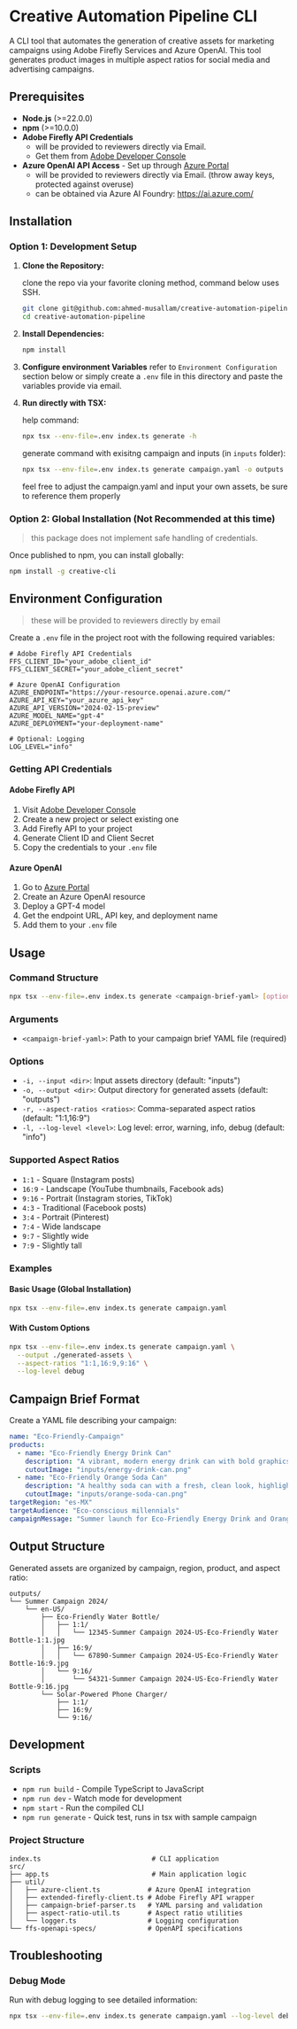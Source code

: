# Creative Automation Pipeline CLI

A CLI tool that automates the generation of creative assets for marketing campaigns using Adobe Firefly Services and Azure OpenAI. This tool generates product images in multiple aspect ratios for social media and advertising campaigns.

## Prerequisites

- **Node.js** (>=22.0.0)
- **npm** (>=10.0.0)
- **Adobe Firefly API Credentials**
  - will be provided to reviewers directly via Email.
  - Get them from [Adobe Developer Console](https://developer.adobe.com/console)
- **Azure OpenAI API Access** - Set up through [Azure Portal](https://portal.azure.com)
  - will be provided to reviewers directly via Email. (throw away keys, protected against overuse)
  - can be obtained via Azure AI Foundry: https://ai.azure.com/

## Installation

### Option 1: Development Setup

1. **Clone the Repository:**

   clone the repo via your favorite cloning method, command below uses SSH.

   ```bash
   git clone git@github.com:ahmed-musallam/creative-automation-pipeline.git
   cd creative-automation-pipeline
   ```

2. **Install Dependencies:**

   ```bash
   npm install
   ```

3. **Configure environment Variables**
   refer to `Environment Configuration` section below
   or simply create a `.env` file in this directory and paste the variables provide via email.

4. **Run directly with TSX:**

   help command:

   ```bash
   npx tsx --env-file=.env index.ts generate -h
   ```

   generate command with exisitng campaign and inputs (in `inputs` folder):

   ```bash
   npx tsx --env-file=.env index.ts generate campaign.yaml -o outputs
   ```

   feel free to adjust the campaign.yaml and input your own assets, be sure to reference them properly

### Option 2: Global Installation (Not Recommended at this time)

> this package does not implement safe handling of credentials.

Once published to npm, you can install globally:

```bash
npm install -g creative-cli
```

## Environment Configuration

> these will be provided to reviewers directly by email

Create a `.env` file in the project root with the following required variables:

```env
# Adobe Firefly API Credentials
FFS_CLIENT_ID="your_adobe_client_id"
FFS_CLIENT_SECRET="your_adobe_client_secret"

# Azure OpenAI Configuration
AZURE_ENDPOINT="https://your-resource.openai.azure.com/"
AZURE_API_KEY="your_azure_api_key"
AZURE_API_VERSION="2024-02-15-preview"
AZURE_MODEL_NAME="gpt-4"
AZURE_DEPLOYMENT="your-deployment-name"

# Optional: Logging
LOG_LEVEL="info"
```

### Getting API Credentials

#### Adobe Firefly API

1. Visit [Adobe Developer Console](https://developer.adobe.com/console)
2. Create a new project or select existing one
3. Add Firefly API to your project
4. Generate Client ID and Client Secret
5. Copy the credentials to your `.env` file

#### Azure OpenAI

1. Go to [Azure Portal](https://portal.azure.com)
2. Create an Azure OpenAI resource
3. Deploy a GPT-4 model
4. Get the endpoint URL, API key, and deployment name
5. Add them to your `.env` file

## Usage

### Command Structure

```bash
npx tsx --env-file=.env index.ts generate <campaign-brief-yaml> [options]
```

### Arguments

- `<campaign-brief-yaml>`: Path to your campaign brief YAML file (required)

### Options

- `-i, --input <dir>`: Input assets directory (default: "inputs")
- `-o, --output <dir>`: Output directory for generated assets (default: "outputs")
- `-r, --aspect-ratios <ratios>`: Comma-separated aspect ratios (default: "1:1,16:9")
- `-l, --log-level <level>`: Log level: error, warning, info, debug (default: "info")

### Supported Aspect Ratios

- `1:1` - Square (Instagram posts)
- `16:9` - Landscape (YouTube thumbnails, Facebook ads)
- `9:16` - Portrait (Instagram stories, TikTok)
- `4:3` - Traditional (Facebook posts)
- `3:4` - Portrait (Pinterest)
- `7:4` - Wide landscape
- `9:7` - Slightly wide
- `7:9` - Slightly tall

### Examples

#### Basic Usage (Global Installation)

```bash
npx tsx --env-file=.env index.ts generate campaign.yaml
```

#### With Custom Options

```bash
npx tsx --env-file=.env index.ts generate campaign.yaml \
  --output ./generated-assets \
  --aspect-ratios "1:1,16:9,9:16" \
  --log-level debug
```

## Campaign Brief Format

Create a YAML file describing your campaign:

```yaml
name: "Eco-Friendly-Campaign"
products:
  - name: "Eco-Friendly Energy Drink Can"
    description: "A vibrant, modern energy drink can with bold graphics, dynamic colors, and a sleek, eco-friendly design that conveys energy and refreshment."
    cutoutImage: "inputs/energy-drink-can.png"
  - name: "Eco-Friendly Orange Soda Can"
    description: "A healthy soda can with a fresh, clean look, highlighting natural ingredients and eco-friendly, recycled packaging."
    cutoutImage: "inputs/orange-soda-can.png"
targetRegion: "es-MX"
targetAudience: "Eco-conscious millennials"
campaignMessage: "Summer launch for Eco-Friendly Energy Drink and Orange Soda. Bright outdoor picnic vibe, highlight 'eco-friendly' and 'natural ingredients' badges. 1 hero can (energy drink), 2 supporting cans (orange soda). Include sliced orange, lemon, and mint props."
```

## Output Structure

Generated assets are organized by campaign, region, product, and aspect ratio:

```
outputs/
└── Summer Campaign 2024/
    └── en-US/
        ├── Eco-Friendly Water Bottle/
        │   ├── 1:1/
        │   │   └── 12345-Summer Campaign 2024-US-Eco-Friendly Water Bottle-1:1.jpg
        │   ├── 16:9/
        │   │   └── 67890-Summer Campaign 2024-US-Eco-Friendly Water Bottle-16:9.jpg
        │   └── 9:16/
        │       └── 54321-Summer Campaign 2024-US-Eco-Friendly Water Bottle-9:16.jpg
        └── Solar-Powered Phone Charger/
            ├── 1:1/
            ├── 16:9/
            └── 9:16/
```

## Development

### Scripts

- `npm run build` - Compile TypeScript to JavaScript
- `npm run dev` - Watch mode for development
- `npm start` - Run the compiled CLI
- `npm run generate` - Quick test, runs in tsx with sample campaign

### Project Structure

```
index.ts                            # CLI application
src/
├── app.ts                          # Main application logic
├── util/
│   ├── azure-client.ts            # Azure OpenAI integration
│   ├── extended-firefly-client.ts # Adobe Firefly API wrapper
│   ├── campaign-brief-parser.ts   # YAML parsing and validation
│   ├── aspect-ratio-util.ts       # Aspect ratio utilities
│   └── logger.ts                  # Logging configuration
└── ffs-openapi-specs/             # OpenAPI specifications

```

## Troubleshooting

### Debug Mode

Run with debug logging to see detailed information:

```bash
npx tsx --env-file=.env index.ts generate campaign.yaml --log-level debug
```
